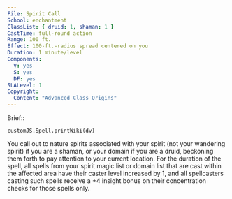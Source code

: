 ```yaml
---
File: Spirit Call
School: enchantment
ClassList: { druid: 1, shaman: 1 }
CastTime: full-round action
Range: 100 ft.
Effect: 100-ft.-radius spread centered on you
Duration: 1 minute/level
Components:
  V: yes
  S: yes
  DF: yes
SLALevel: 1
Copyright:
  Content: "Advanced Class Origins"
---
```

Brief:: 

```dataviewjs
customJS.Spell.printWiki(dv)
```

You call out to nature spirits associated with your spirit (not your wandering spirit) if you are a shaman, or your domain if you are a druid, beckoning them forth to pay attention to your current location. For the duration of the spell, all spells from your spirit magic list or domain list that are cast within the affected area have their caster level increased by 1, and all spellcasters casting such spells receive a +4 insight bonus on their concentration checks for those spells only.
